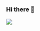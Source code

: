 ### Hi there 👋

<a href="[https://talentsingularity.blogspot.com]" target="_blank">
  <img src="https://img.shields.io/badge/[Talent Singularity]-[FF5722]?style=flat-square&logo=[Blogger]&logoColor=white"/>
</a>
